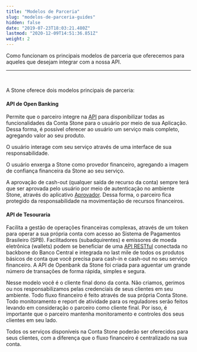 ```yaml
---
title: "Modelos de Parceria"
slug: "modelos-de-parceria-guides"
hidden: false
date: "2019-07-23T18:03:21.480Z"
lastmod: "2020-12-09T14:51:36.851Z"
weight: 2
---
```


Como funcionam os principais modelos de parceria que oferecemos para aqueles que desejam integrar com a nossa API.

---

<br>

A Stone oferece dois modelos principais de parceria:


####  **API de Open Banking**

Permite que o parceiro integre na [API](/docs/referencia-de-api/stone-openbank) para disponibilizar todas as funcionalidades da Conta Stone para o usuário por meio de sua Aplicação. Dessa forma, é possível oferecer ao usuário um serviço mais completo, agregando valor ao seu produto.

O usuário interage com seu serviço através de uma interface de sua responsabilidade. 

O usuário enxerga a Stone como provedor financeiro, agregando a imagem de confiança financeira da Stone ao seu serviço.


A aprovação de cash-out (qualquer saída de recurso da conta) sempre terá que ser aprovada pelo usuário por meio de autenticação no ambiente Stone, através do aplicativo [Aprovador](/docs/guias/integracao/aprovacao). Dessa forma, o parceiro fica protegido da responsabilidade na movimentação de recursos financeiros.



#### **API de Tesouraria** 

Facilita a gestão de operações financeiras complexas, através de um token para operar a sua própria conta com acesso ao Sistema de Pagamentos Brasileiro (SPB). Facilitadores (subadquirentes) e emissores de moeda eletrônica (wallets) podem se beneficiar de uma [API RESTful](https://en.wikipedia.org/wiki/Representational_state_transfer) conectada no backbone do Banco Central e integrada no last mile de todos os produtos básicos de conta que você precisa para cash-in e cash-out no seu serviço financeiro. A API de Openbank da Stone foi criada para aguentar um grande número de transações de forma rápida, simples e segura. 

Nesse modelo você é o cliente final dono da conta. Não criamos, gerimos ou nos responsabilizamos pelas credenciais de seus clientes em seu ambiente. Todo fluxo financeiro é feito através de sua própria Conta Stone. Todo monitoramento e report de atividade para os reguladores serão feitos levando em consideração o parceiro como cliente final. Por isso, é importante que o parceiro mantenha monitoramento e controles dos seus clientes em seu lado.

Todos os serviços disponíveis na Conta Stone poderão ser oferecidos para seus clientes, com a diferença que o fluxo financeiro é centralizado na sua conta.
